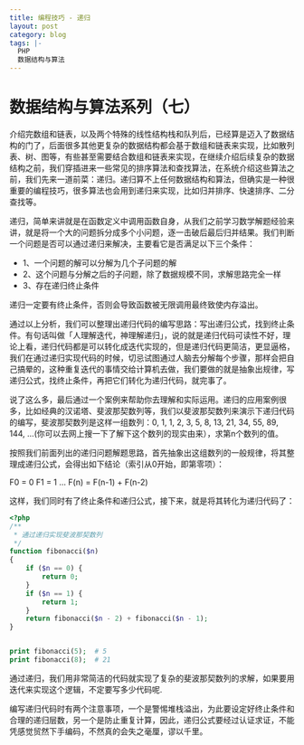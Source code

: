 ```yaml
---
title: 编程技巧 - 递归
layout: post
category: blog
tags: |-
  PHP
  数据结构与算法
---
```


# 数据结构与算法系列（七）
介绍完数组和链表，以及两个特殊的线性结构栈和队列后，已经算是迈入了数据结构的门了，后面很多其他更复杂的数据结构都会基于数组和链表来实现，比如散列表、树、图等，有些甚至需要结合数组和链表来实现，在继续介绍后续复杂的数据结构之前，我们穿插进来一些常见的排序算法和查找算法，在系统介绍这些算法之前，我们先来一道前菜：递归。递归算不上任何数据结构和算法，但确实是一种很重要的编程技巧，很多算法也会用到递归来实现，比如归并排序、快速排序、二分查找等。

递归，简单来讲就是在函数定义中调用函数自身，从我们之前学习数学解题经验来讲，就是将一个大的问题拆分成多个小问题，逐一击破后最后归并结果。我们判断一个问题是否可以通过递归来解决，主要看它是否满足以下三个条件：

- 1、一个问题的解可以分解为几个子问题的解
- 2、这个问题与分解之后的子问题，除了数据规模不同，求解思路完全一样
- 3、存在递归终止条件

递归一定要有终止条件，否则会导致函数被无限调用最终致使内存溢出。

通过以上分析，我们可以整理出递归代码的编写思路：写出递归公式，找到终止条件。有句话叫做「人理解迭代，神理解递归」，说的就是递归代码可读性不好，理论上看，递归代码都是可以转化成迭代实现的，但是递归代码更简洁，更显逼格，我们在通过递归实现代码的时候，切忌试图通过人脑去分解每个步骤，那样会把自己搞晕的，这种重复迭代的事情交给计算机去做，我们要做的就是抽象出规律，写递归公式，找终止条件，再把它们转化为递归代码，就完事了。

说了这么多，最后通过一个案例来帮助你去理解和实际运用。递归的应用案例很多，比如经典的汉诺塔、斐波那契数列等，我们以斐波那契数列来演示下递归代码的编写，斐波那契数列是这样一组数列：0, 1, 1, 2, 3, 5, 8, 13, 21, 34, 55, 89, 144, …(你可以去网上搜一下了解下这个数列的现实由来），求第n个数列的值。

按照我们前面列出的递归问题解题思路，首先抽象出这组数列的一般规律，将其整理成递归公式，会得出如下结论（索引从0开始，即第零项）：

F0 = 0
F1 = 1
...
F(n) = F(n-1) + F(n-2)

这样，我们同时有了终止条件和递归公式，接下来，就是将其转化为递归代码了：
```php
<?php
/**
 * 通过递归实现斐波那契数列
 */
function fibonacci($n)
{
    if ($n == 0) {
        return 0;
    }
    if ($n == 1) {
        return 1;
    }
    return fibonacci($n - 2) + fibonacci($n - 1);
}


print fibonacci(5);  # 5
print fibonacci(8);  # 21
```
通过递归，我们用非常简洁的代码就实现了复杂的斐波那契数列的求解，如果要用迭代来实现这个逻辑，不定要写多少代码呢.


编写递归代码时有两个注意事项，一个是警惕堆栈溢出，为此要设定好终止条件和合理的递归层数，另一个是防止重复计算，因此，递归公式要经过认证求证，不能凭感觉贸然下手编码，不然真的会失之毫厘，谬以千里。